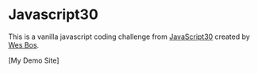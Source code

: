   # Javascript30

This is a vanilla javascript coding challenge from [JavaScript30](https://javascript30.com/) created by [Wes Bos](https://github.com/wesbos).

[My Demo Site]
